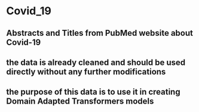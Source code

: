 # Covid_19

## Abstracts and Titles from PubMed website about Covid-19

## the data is already cleaned and should be used directly without any further modifications

## the purpose of this data is to use it in creating Domain Adapted Transformers models 
